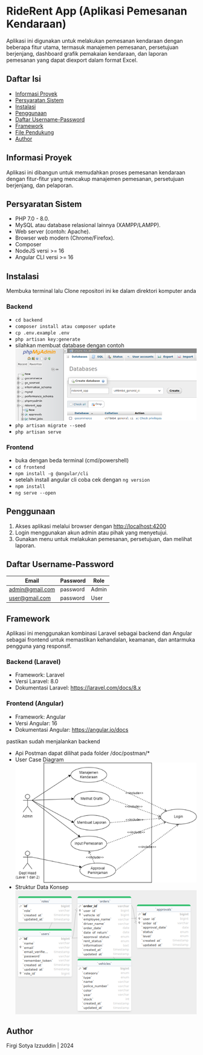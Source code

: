 # RideRent App (Aplikasi Pemesanan Kendaraan)

Aplikasi ini digunakan untuk melakukan pemesanan kendaraan dengan beberapa fitur utama, termasuk manajemen pemesanan, persetujuan berjenjang, dashboard grafik pemakaian kendaraan, dan laporan pemesanan yang dapat diexport dalam format Excel.

## Daftar Isi

- [Informasi Proyek](#informasi-proyek)
- [Persyaratan Sistem](#persyaratan-sistem)
- [Instalasi](#instalasi)
- [Penggunaan](#penggunaan)
- [Daftar Username-Password](#daftar-username-password)
- [Framework](#framework)
- [File Pendukung](#file-pendukung)
- [Author](#Author)

## Informasi Proyek

Aplikasi ini dibangun untuk memudahkan proses pemesanan kendaraan dengan fitur-fitur yang mencakup manajemen pemesanan, persetujuan berjenjang, dan pelaporan.

## Persyaratan Sistem

- PHP 7.0 - 8.0.
- MySQL atau database relasional lainnya (XAMPP/LAMPP).
- Web server (contoh: Apache).
- Browser web modern (Chrome/Firefox).
- Composer
- NodeJS versi  >= 16
- Angular CLI versi >= 16

## Instalasi

Membuka terminal lalu
Clone repositori ini ke dalam direktori komputer anda

### Backend
- `cd backend`
- `composer install atau composer update` 
- `cp .env.example .env`
- `php artisan key:generate`
- silahkan membuat database dengan contoh
  <img src="./doc/create_db.png">
- `php artisan migrate --seed`
- `php artisan serve`

### Frontend
- buka dengan beda terminal (cmd/powershell)
- `cd frontend`
- `npm install -g @angular/cli`
- setelah install angular cli coba cek dengan
  `ng version`
- `npm install`
- `ng serve --open`

## Penggunaan

1. Akses aplikasi melalui browser dengan [http://localhost:4200](http://localhost:4200)
2. Login menggunakan akun admin atau pihak yang menyetujui.
3. Gunakan menu untuk melakukan pemesanan, persetujuan, dan melihat laporan.

## Daftar Username-Password

| Email             | Password    | Role   |
| ----------------- | ----------- | ------ |
| admin@gmail.com    | password    | Admin  |
| user@gmail.com     | password    | User   |

## Framework

Aplikasi ini menggunakan kombinasi Laravel sebagai backend dan Angular sebagai frontend untuk memastikan kehandalan, keamanan, dan antarmuka pengguna yang responsif.

### Backend (Laravel)
- Framework: Laravel
- Versi Laravel: 8.0
- Dokumentasi Laravel: https://laravel.com/docs/8.x
### Frontend (Angular)
- Framework: Angular
- Versi Angular: 16
- Dokumentasi Angular: https://angular.io/docs

pastikan sudah menjalankan backend
- Api Postman dapat dilihat pada folder /doc/postman/*
- User Case Diagram <br/>
  <img src="./doc/use_case_diagram.png">
- Struktur Data Konsep <br/>
  <img src="./doc/schema_db.png">
  

## Author

Firgi Sotya Izzuddin | 2024
